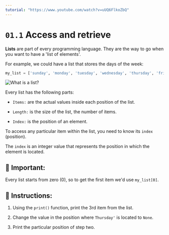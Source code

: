 ```yaml
---
tutorial: "https://www.youtube.com/watch?v=uUQ6FlkoZbQ"
---
```


# `01.1` Access and retrieve

**Lists** are part of every programming language. They are the way to go when you want to have a 'list of elements'.

For example, we could have a list that stores the days of the week:

```py
my_list = ['sunday', 'monday', 'tuesday', 'wednesday', 'thursday', 'friday', 'saturday']
```

![What is a list?](http://i.imgur.com/DbmSOHT.png)

Every list has the following parts:

- `Items:` are the actual values inside each position of the list.

- `Length:` is the size of the list, the number of items.

- `Index:` is the position of an element.

To access any particular item within the list, you need to know its `index` (position).

The `index` is an integer value that represents the position in which the element is located.

## 🔎 Important:

Every list starts from zero (0), so to get the first item we'd use `my_list[0]`.

## 📝 Instructions:

1. Using the `print()` function, print the 3rd item from the list.

2. Change the value in the position where `Thursday'` is located to `None`.

3. Print the particular position of step two.
